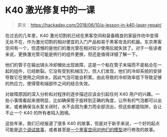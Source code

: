 # K40 激光修复中的一课

> 原文：<https://hackaday.com/2018/06/10/a-lesson-in-k40-laser-repair/>

在过去的几年里，K40 激光切割机已经在黑客空间和装备精良的家庭作坊中变得无处不在，作为激光切割的相对便宜的入门产品和易于黑客攻击的机器。东京黑客空间有一个，但遗憾的是他们的激光管在相对较少使用后就失效了。对于一些读者来说，更换激光管可能是例行的组件更换，但还是值得详细了解一下。

他们的管子在输出镜头冷却帽处出现故障，这是一个粘在管子末端而不是粘合在一起的组件，已经断裂。它没有受到机械压力，但人们发现，他们的冷却系统的安排导致它在使用之间排水，因此气泡可能会积累。由此导致的冷却效率低下导致足够的热应力，使得管和端部件之间的结合失效。

对故障原因的深入分析和对程序的逐步描述应该会引起任何 K40 用户的兴趣。一些小事情看起来很明显，比如确保管子旋转到正确的角度，让所有的气泡都可以出来，或者确保当水泵关闭时，水不会因为重力而全部流出，但这些都是陷阱，会让不止一个 K40 的所有者陷入困境。

这些年来，我们已经报道了很多 K40 的故事，但是对于新手来说，一个好的起点可能是[这个调试故事](https://hackaday.com/2017/08/16/bringing-a-50-watt-laser-cutter-to-life/)，或者甚至是[一个黑客空间对他们的模型](https://hackaday.com/2017/11/22/hacking-a-k40-laser-cutter/)进行修改的故事。